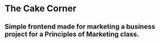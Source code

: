 # The Cake Corner

## Simple frontend made for marketing a business project for a Principles of Marketing class.  
